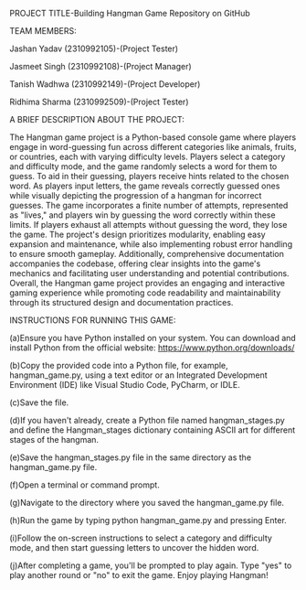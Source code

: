 PROJECT TITLE-Building Hangman Game Repository on GitHub

TEAM MEMBERS:

Jashan Yadav    (2310992105)-(Project Tester)

Jasmeet Singh   (2310992108)-(Project Manager)

Tanish Wadhwa   (2310992149)-(Project Developer)

Ridhima Sharma  (2310992509)-(Project Tester)

A BRIEF DESCRIPTION ABOUT THE PROJECT:

The Hangman game project is a Python-based console game where players engage in word-guessing fun across different categories like animals, fruits, or countries, each with varying difficulty levels. Players select a category and difficulty mode, and the game randomly selects a word for them to guess. To aid in their guessing, players receive hints related to the chosen word. As players input letters, the game reveals correctly guessed ones while visually depicting the progression of a hangman for incorrect guesses. The game incorporates a finite number of attempts, represented as "lives," and players win by guessing the word correctly within these limits. If players exhaust all attempts without guessing the word, they lose the game. The project's design prioritizes modularity, enabling easy expansion and maintenance, while also implementing robust error handling to ensure smooth gameplay. Additionally, comprehensive documentation accompanies the codebase, offering clear insights into the game's mechanics and facilitating user understanding and potential contributions. Overall, the Hangman game project provides an engaging and interactive gaming experience while promoting code readability and maintainability through its structured design and documentation practices.

INSTRUCTIONS FOR RUNNING THIS GAME:

(a)Ensure you have Python installed on your system. You can download and install Python from the official website: https://www.python.org/downloads/

(b)Copy the provided code into a Python file, for example, hangman_game.py, using a text editor or an Integrated Development Environment (IDE) like Visual Studio Code, PyCharm, or IDLE.

(c)Save the file.

(d)If you haven't already, create a Python file named hangman_stages.py and define the Hangman_stages dictionary containing ASCII art for different stages of the hangman.

(e)Save the hangman_stages.py file in the same directory as the hangman_game.py file.

(f)Open a terminal or command prompt.

(g)Navigate to the directory where you saved the hangman_game.py file.

(h)Run the game by typing python hangman_game.py and pressing Enter.

(i)Follow the on-screen instructions to select a category and difficulty mode, and then start guessing letters to uncover the hidden word.

(j)After completing a game, you'll be prompted to play again. Type "yes" to play another round or "no" to exit the game. Enjoy playing Hangman!
